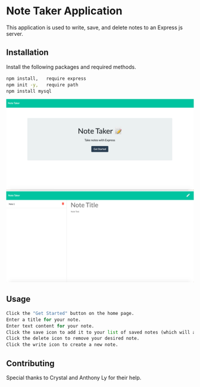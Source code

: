 # Note Taker Application

This application is used to write, save, and delete notes to an Express js server.

## Installation

Install the following packages and required methods.

```bash
npm install,   require express
npm init -y,   require path
npm install mysql
```
![Home page](./Images/Home-page.png)
![Note page](./Images/Note-page.png)

## Usage

```python
Click the "Get Started" button on the home page. 
Enter a title for your note.
Enter text content for your note.
Click the save icon to add it to your list of saved notes (which will appear on the left side of the screen).
Click the delete icon to remove your desired note. 
Click the write icon to create a new note.
```

## Contributing
Special thanks to Crystal and Anthony Ly for their help. 
